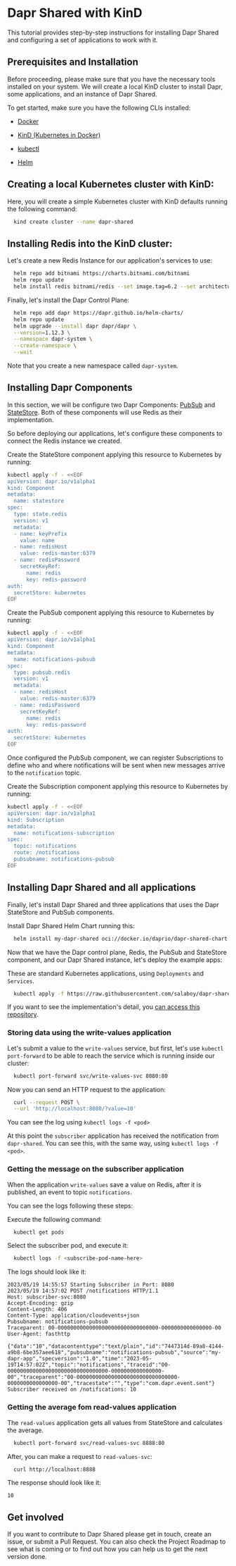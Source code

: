 # Dapr Shared with KinD
This tutorial provides step-by-step instructions for installing Dapr Shared and configuring a set of applications to work with it.

## Prerequisites and Installation

Before proceeding, please make sure that you have the necessary tools installed on your system. We will create a local KinD cluster to install Dapr, some applications, and an instance of Dapr Shared.

To get started, make sure you have the following CLIs installed:

- [Docker](https://www.docker.com/)

- [KinD (Kubernetes in Docker)](https://kind.sigs.k8s.io/docs/user/quick-start/)

- [kubectl](https://kubernetes.io/docs/tasks/tools/)

- [Helm](https://helm.sh/docs/intro/install/)



## Creating a local Kubernetes cluster with KinD: 

Here, you will create a simple Kubernetes cluster with KinD defaults running the following command:

```bash
  kind create cluster --name dapr-shared
```

## Installing Redis into the KinD cluster:

Let's create a new Redis Instance for our application's services to use: 

```sh
  helm repo add bitnami https://charts.bitnami.com/bitnami
  helm repo update                            
  helm install redis bitnami/redis --set image.tag=6.2 --set architecture=standalone
```

Finally, let's install the Dapr Control Plane: 

```sh
  helm repo add dapr https://dapr.github.io/helm-charts/
  helm repo update
  helm upgrade --install dapr dapr/dapr \
  --version=1.12.3 \
  --namespace dapr-system \
  --create-namespace \
  --wait
```

Note that you create a new namespace called `dapr-system`.

## Installing Dapr Components

In this section, we will be configure two Dapr Components: [PubSub](https://docs.dapr.io/developing-applications/building-blocks/pubsub/pubsub-overview/) and [StateStore](https://docs.dapr.io/developing-applications/building-blocks/state-management/state-management-overview/). 
Both of these components will use Redis as their implementation. 

So before deploying our applications, let's configure these components to connect the Redis instance we created. 

Create the StateStore component applying this resource to Kubernetes by running:

```sh
kubectl apply -f - <<EOF
apiVersion: dapr.io/v1alpha1
kind: Component
metadata:
  name: statestore
spec:
  type: state.redis
  version: v1
  metadata:
  - name: keyPrefix
    value: name
  - name: redisHost
    value: redis-master:6379
  - name: redisPassword
    secretKeyRef:
      name: redis
      key: redis-password
auth:
  secretStore: kubernetes
EOF
```

Create the PubSub component applying this resource to Kubernetes by running:

```sh
kubectl apply -f - <<EOF
apiVersion: dapr.io/v1alpha1
kind: Component
metadata:
  name: notifications-pubsub
spec:
  type: pubsub.redis
  version: v1
  metadata:
  - name: redisHost
    value: redis-master:6379
  - name: redisPassword
    secretKeyRef:
      name: redis
      key: redis-password
auth:
  secretStore: kubernetes
EOF
```

Once configured the PubSub component, we can register Subscriptions to define who and where notifications will be sent when new messages arrive to the `notification` topic.

Create the Subscription component applying this resource to Kubernetes by running:

```sh
kubectl apply -f - <<EOF
apiVersion: dapr.io/v1alpha1
kind: Subscription
metadata:
  name: notifications-subscription
spec:
  topic: notifications 
  route: /notifications
  pubsubname: notifications-pubsub
EOF
```

## Installing Dapr Shared and all applications

Finally, let's install Dapr Shared and three applications that uses the Dapr StateStore and PubSub components.

Install Dapr Shared Helm Chart running this:

```sh
  helm install my-dapr-shared oci://docker.io/daprio/dapr-shared-chart --set shared.appId=my-dapr-app --set shared.remoteURL=subscriber-svc --set shared.remotePort=80
```

Now that we have the Dapr control plane, Redis, the PubSub and StateStore component, and our Dapr Shared instance, let's deploy the example apps:

These are standard Kubernetes applications, using `Deployments` and `Services`.
```sh
  kubectl apply -f https://raw.githubusercontent.com/salaboy/dapr-shared-examples/main/apps.yaml
```

If you want to see the implementation's detail, you [can access this repository](https://github.com/salaboy/dapr-shared-examples).

### Storing data using the write-values application

Let's submit a value to the `write-values` service, but first, let's use `kubectl port-forward` to be able to reach the service which is running inside our cluster:

```sh
  kubectl port-forward svc/write-values-svc 8080:80
```

Now you can send an HTTP request to the application:

```sh
  curl --request POST \
  --url 'http://localhost:8080/?value=10'
``` 

You can see the log using `kubectl logs -f <pod>`

At this point the `subscriber` application has received the notification from `dapr-shared`. You can see this, with the same way, using `kubectl logs -f <pod>`.

### Getting the message on the subscriber application

When the application `write-values` save a value on Redis, after it is published, an event to topic `notifications`.

You can see the logs following these steps:

Execute the following command:
```sh
  kubectl get pods
```

Select the subscriber pod, and execute it:

```sh
  kubectl logs -f <subscribe-pod-name-here>
```

The logs should look like it:

```
2023/05/19 14:55:57 Starting Subscriber in Port: 8080
2023/05/19 14:57:02 POST /notifications HTTP/1.1
Host: subscriber-svc:8080
Accept-Encoding: gzip
Content-Length: 406
Content-Type: application/cloudevents+json
Pubsubname: notifications-pubsub
Traceparent: 00-00000000000000000000000000000000-0000000000000000-00
User-Agent: fasthttp

{"data":"10","datacontenttype":"text/plain","id":"7447314d-89a8-4144-a9b8-6be357aee618","pubsubname":"notifications-pubsub","source":"my-dapr-app","specversion":"1.0","time":"2023-05-19T14:57:02Z","topic":"notifications","traceid":"00-00000000000000000000000000000000-0000000000000000-00","traceparent":"00-00000000000000000000000000000000-0000000000000000-00","tracestate":"","type":"com.dapr.event.sent"}
Subscriber received on /notifications: 10
```

### Getting the average fom read-values application

The `read-values` application gets all values from StateStore and calculates the average.

```sh
  kubectl port-forward svc/read-values-svc 8888:80
```

After, you can make a request to `read-values-svc`:

```sh
  curl http://localhost:8888
```

The response should look like it:

```
10
```

## Get involved

If you want to contribute to Dapr Shared please get in touch, create an issue, or submit a Pull Request. 
You can also check the Project Roadmap to see what is coming or to find out how you can help us to get the next version done. 
